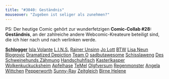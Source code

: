 ```yaml
---
title: "#3040: Geständnis"
mouseover: "Zugeben ist seliger als zunehmen?"
---
```


PS:
Der heutige Comic gehört zur wunderfetzigen <strong>Comic-Collab #28: Geständnis</strong>, an der zahlreiche andere Webcomic-Kreateure beteiligt sind, die ich hier nach und nach verlinken werde. 

<a href="http://schlogger.de/wordpress/comic-collab-028/" title="Schlogger"><strong>Schlogger</strong></a>
<a href="http://www.isla-volante.ch/comic-collab-28-gestaendnis/" title="Isla Volante">Isla Volante</a>
<a href="http://linsedition.com/2013/11/03/the-friend/" title="L.I.N.S.">L.I.N.S.</a>
<a href="http://www.rainerunsinn.blogspot.de/2014/01/spates-gestandnis.html" title="Rainer Unsinn">Rainer Unsinn</a>
<a href="http://jolott.blogspot.de/2014/01/comic-collab-27-gestandnis.html" title="Jo Lott">Jo Lott</a>
<a href="http://btw-comic.de/2014/01/15/gestandnis/" title="BTW">BTW</a>
<a href="http://www.lisaneun.com/l9log/comic-collab-gestaendnis-ich-bin-ein-pretender-mit-zwanghaften-zuegen/" title="Lisa Neun">Lisa Neun</a>
<a href="http://blogrovic.blogspot.ch/2014/01/comic-collab-28-gestandnis.html" title="Blogrovic">Blogrovic</a>
<a href="http://www.dramatized.de/comic/dramatized-depiction-gestandnis/" title="Dramatized Depiction">Dramatized Depiction</a>
<a href="http://teamocomics.wordpress.com/2014/01/15/comic-collab-28-gestandnis/">Team O</a>
<a href="http://sadbutawesome.com/day/2014/01/15" title="sadbutawesome">sadbutawesome</a>
<a href="http://www.schisslaweng.net/ansichtssache/" title="Schisslaweng">Schisslaweng</a>
<a href="http://des-schweinehunds-zaehmung.blogspot.de/2014/01/wuhuhu-d-e-ist-ja-schon-wieder-der-15.html" title="Des Schweinehunds Zähmung">Des Schweinehunds Zähmung</a>
<a href="http://www.handschuhfisch.de/was-gugst-du/" title="Handschuhfisch">Handschuhfisch</a>
<a href="http://kasterlkasper.de/2014/01/gestaendnis-2/" title="Kasterlkasper">Kasterlkasper</a>
<a href="http://wolkenkuckuck.blogspot.co.at/2014/01/gestandnisse-comic-collab-28.html" title="Wolkenkuckucksheim">Wolkenkuckucksheim</a>
<a href="http://apfelhase.de/post/73396802665/comic-collab-januar-daf-geftaendnif-bunny-hat" title="Apfelhase">Apfelhase</a>
<a href="http://www.temel-art.de/wordpress/2014/01/packende-gestaendnisse/" title="TeMel">TeMel</a>
<a href="http://olgfversum.blogspot.de/2014/01/comic-collab-28-gestandnis.html" title="Olgfversum">Olgfversum</a>
<a href="http://www.regenmonster.de/2014/01/comic-collab-nr-28-gestandnis.html" title="Regenmonster">Regenmonster</a>
<a href="http://illustrangela.wordpress.com/2014/01/15/erzwungenermasen/" title="Angela Wittchen">Angela Wittchen</a>
<a href="http://pepperworth.blogspot.de/2014/01/gestandnis.html" title="Pepperworth">Pepperworth</a>
<a href="http://fruityblack.wordpress.com/2014/01/15/wip-schlogger-collab-confession/" title="Sunny-Ray">Sunny-Ray</a>
<a href="http://zeitgleich.blogspot.de/2014/01/kein-gestandnis.html" title="Zeitgleich">Zeitgleich</a>
<a href="http://birne-helene.blogspot.de/2014/01/comic-collab-028-gestandnis.html" title="Birne Helene">Birne Helene</a>

